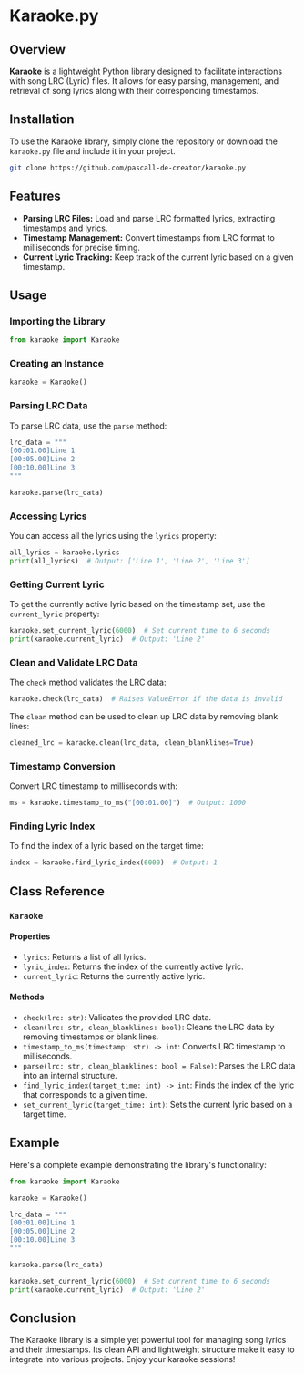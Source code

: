 # Karaoke.py

## Overview

**Karaoke** is a lightweight Python library designed to facilitate interactions with song LRC (Lyric) files. It allows for easy parsing, management, and retrieval of song lyrics along with their corresponding timestamps.

## Installation

To use the Karaoke library, simply clone the repository or download the `karaoke.py` file and include it in your project.

```bash
git clone https://github.com/pascall-de-creator/karaoke.py
```

## Features

- **Parsing LRC Files:** Load and parse LRC formatted lyrics, extracting timestamps and lyrics.
- **Timestamp Management:** Convert timestamps from LRC format to milliseconds for precise timing.
- **Current Lyric Tracking:** Keep track of the current lyric based on a given timestamp.

## Usage

### Importing the Library

```python
from karaoke import Karaoke
```

### Creating an Instance

```python
karaoke = Karaoke()
```

### Parsing LRC Data

To parse LRC data, use the `parse` method:

```python
lrc_data = """
[00:01.00]Line 1
[00:05.00]Line 2
[00:10.00]Line 3
"""

karaoke.parse(lrc_data)
```

### Accessing Lyrics

You can access all the lyrics using the `lyrics` property:

```python
all_lyrics = karaoke.lyrics
print(all_lyrics)  # Output: ['Line 1', 'Line 2', 'Line 3']
```

### Getting Current Lyric

To get the currently active lyric based on the timestamp set, use the `current_lyric` property:

```python
karaoke.set_current_lyric(6000)  # Set current time to 6 seconds
print(karaoke.current_lyric)  # Output: 'Line 2'
```

### Clean and Validate LRC Data

The `check` method validates the LRC data:

```python
karaoke.check(lrc_data)  # Raises ValueError if the data is invalid
```

The `clean` method can be used to clean up LRC data by removing blank lines:

```python
cleaned_lrc = karaoke.clean(lrc_data, clean_blanklines=True)
```

### Timestamp Conversion

Convert LRC timestamp to milliseconds with:

```python
ms = karaoke.timestamp_to_ms("[00:01.00]")  # Output: 1000
```

### Finding Lyric Index

To find the index of a lyric based on the target time:

```python
index = karaoke.find_lyric_index(6000)  # Output: 1
```

## Class Reference

### `Karaoke`

#### Properties

- `lyrics`: Returns a list of all lyrics.
- `lyric_index`: Returns the index of the currently active lyric.
- `current_lyric`: Returns the currently active lyric.

#### Methods

- `check(lrc: str)`: Validates the provided LRC data.
- `clean(lrc: str, clean_blanklines: bool)`: Cleans the LRC data by removing timestamps or blank lines.
- `timestamp_to_ms(timestamp: str) -> int`: Converts LRC timestamp to milliseconds.
- `parse(lrc: str, clean_blanklines: bool = False)`: Parses the LRC data into an internal structure.
- `find_lyric_index(target_time: int) -> int`: Finds the index of the lyric that corresponds to a given time.
- `set_current_lyric(target_time: int)`: Sets the current lyric based on a target time.

## Example

Here's a complete example demonstrating the library's functionality:

```python
from karaoke import Karaoke

karaoke = Karaoke()

lrc_data = """
[00:01.00]Line 1
[00:05.00]Line 2
[00:10.00]Line 3
"""

karaoke.parse(lrc_data)

karaoke.set_current_lyric(6000)  # Set current time to 6 seconds
print(karaoke.current_lyric)  # Output: 'Line 2'
```

## Conclusion

The Karaoke library is a simple yet powerful tool for managing song lyrics and their timestamps. Its clean API and lightweight structure make it easy to integrate into various projects. Enjoy your karaoke sessions!
